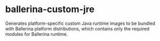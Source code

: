 # ballerina-custom-jre
Generates platform-specific custom Java runtime images to be bundled with Ballerina platform distributions, which contains only the required modules for Ballerina runtime.
